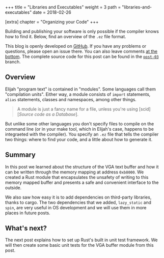 +++
title = "Libraries and Executables"
weight = 3
path = "libraries-and-executables"
date  = 2018-02-26

[extra]
chapter = "Organizing your Code"
+++

Building and publishing your software is only possible if the compiler knows how to find it.  Below, find an overview of the `.ez` file format.

<!-- more -->

This blog is openly developed on [GitHub]. If you have any problems or questions, please open an issue there. You can also leave comments [at the bottom]. The complete source code for this post can be found in the [`post-03`][post branch] branch.

[GitHub]: https://github.com/elijah-team/programming-with-elijah/
[at the bottom]: #comments
[post branch]: https://elijah-team.github.io/programming-with-elijah/tree/post-03

<!-- toc -->

## Overview

Elijah "program text" is contained in "modules".  Some languages call them "compilation units".  Either way, a module consists of `import` statements, `alias` statements, classes and namespaces, among other things.

> A module is just a fancy name for a file, unless you're using [scid][_Source code as a Database_].

[scid]: http://wiki.c2.com/?SourceCodeInDatabase

But unlike some other languages you don't specify files to compile on the command line (or in your make tool, which in Elijah's case, happens to be integraeted with the compiler).  You specify an `.ez` file that tells the compiler two things: where to find your code, and a little about how to generate it.


## Summary
In this post we learned about the structure of the VGA text buffer and how it can be written through the memory mapping at address `0xb8000`. We created a Rust module that encapsulates the unsafety of writing to this memory mapped buffer and presents a safe and convenient interface to the outside.

We also saw how easy it is to add dependencies on third-party libraries, thanks to cargo. The two dependencies that we added, `lazy_static` and `spin`, are very useful in OS development and we will use them in more places in future posts.

## What's next?
The next post explains how to set up Rust's built in unit test framework. We will then create some basic unit tests for the VGA buffer module from this post.
